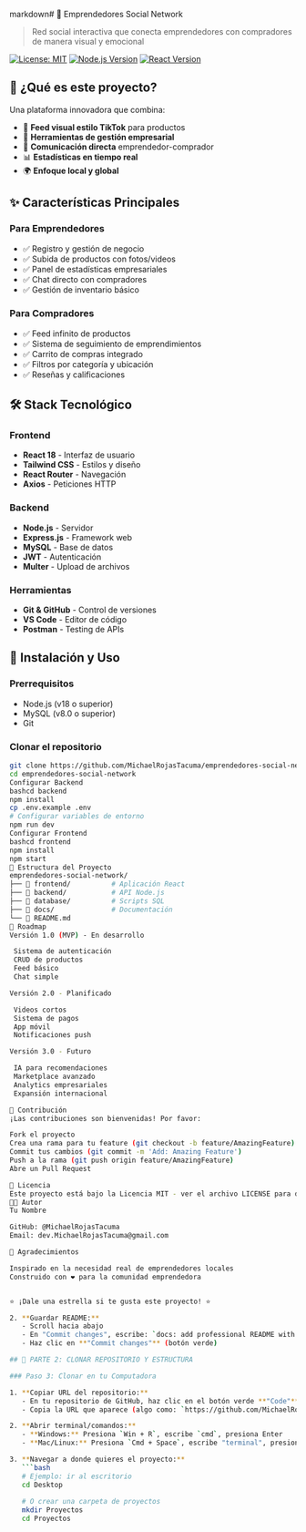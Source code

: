 
markdown# 🚀 Emprendedores Social Network

> Red social interactiva que conecta emprendedores con compradores de manera visual y emocional

[![License: MIT](https://img.shields.io/badge/License-MIT-yellow.svg)](https://opensource.org/licenses/MIT)
[![Node.js Version](https://img.shields.io/badge/node-%3E%3D18.0.0-brightgreen)](https://nodejs.org/)
[![React Version](https://img.shields.io/badge/react-%5E18.0.0-blue)](https://reactjs.org/)

## 🎯 ¿Qué es este proyecto?

Una plataforma innovadora que combina:
- 📱 **Feed visual estilo TikTok** para productos
- 🏪 **Herramientas de gestión empresarial**
- 💬 **Comunicación directa** emprendedor-comprador
- 📊 **Estadísticas en tiempo real**
- 🌍 **Enfoque local y global**

## ✨ Características Principales

### Para Emprendedores
- ✅ Registro y gestión de negocio
- ✅ Subida de productos con fotos/videos
- ✅ Panel de estadísticas empresariales
- ✅ Chat directo con compradores
- ✅ Gestión de inventario básico

### Para Compradores
- ✅ Feed infinito de productos
- ✅ Sistema de seguimiento de emprendimientos
- ✅ Carrito de compras integrado
- ✅ Filtros por categoría y ubicación
- ✅ Reseñas y calificaciones

## 🛠️ Stack Tecnológico

### Frontend
- **React 18** - Interfaz de usuario
- **Tailwind CSS** - Estilos y diseño
- **React Router** - Navegación
- **Axios** - Peticiones HTTP

### Backend
- **Node.js** - Servidor
- **Express.js** - Framework web
- **MySQL** - Base de datos
- **JWT** - Autenticación
- **Multer** - Upload de archivos

### Herramientas
- **Git & GitHub** - Control de versiones
- **VS Code** - Editor de código
- **Postman** - Testing de APIs

## 🚀 Instalación y Uso

### Prerrequisitos
- Node.js (v18 o superior)
- MySQL (v8.0 o superior)
- Git

### Clonar el repositorio
```bash
git clone https://github.com/MichaelRojasTacuma/emprendedores-social-network.git
cd emprendedores-social-network
Configurar Backend
bashcd backend
npm install
cp .env.example .env
# Configurar variables de entorno
npm run dev
Configurar Frontend
bashcd frontend
npm install
npm start
📁 Estructura del Proyecto
emprendedores-social-network/
├── 📁 frontend/          # Aplicación React
├── 📁 backend/           # API Node.js
├── 📁 database/          # Scripts SQL
├── 📁 docs/              # Documentación
└── 📄 README.md
🎯 Roadmap
Versión 1.0 (MVP) - En desarrollo

 Sistema de autenticación
 CRUD de productos
 Feed básico
 Chat simple

Versión 2.0 - Planificado

 Videos cortos
 Sistema de pagos
 App móvil
 Notificaciones push

Versión 3.0 - Futuro

 IA para recomendaciones
 Marketplace avanzado
 Analytics empresariales
 Expansión internacional

🤝 Contribución
¡Las contribuciones son bienvenidas! Por favor:

Fork el proyecto
Crea una rama para tu feature (git checkout -b feature/AmazingFeature)
Commit tus cambios (git commit -m 'Add: Amazing Feature')
Push a la rama (git push origin feature/AmazingFeature)
Abre un Pull Request

📄 Licencia
Este proyecto está bajo la Licencia MIT - ver el archivo LICENSE para detalles.
👨‍💻 Autor
Tu Nombre

GitHub: @MichaelRojasTacuma
Email: dev.MichaelRojasTacuma@gmail.com

🙏 Agradecimientos

Inspirado en la necesidad real de emprendedores locales
Construido con ❤️ para la comunidad emprendedora


⭐ ¡Dale una estrella si te gusta este proyecto! ⭐

2. **Guardar README:**
   - Scroll hacia abajo
   - En "Commit changes", escribe: `docs: add professional README with project overview`
   - Haz clic en **"Commit changes"** (botón verde)

## 📂 PARTE 2: CLONAR REPOSITORIO Y ESTRUCTURA

### Paso 3: Clonar en tu Computadora

1. **Copiar URL del repositorio:**
   - En tu repositorio de GitHub, haz clic en el botón verde **"Code"**
   - Copia la URL que aparece (algo como: `https://github.com/MichaelRojasTacuma/emprendedores-social-network.git`)

2. **Abrir terminal/comandos:**
   - **Windows:** Presiona `Win + R`, escribe `cmd`, presiona Enter
   - **Mac/Linux:** Presiona `Cmd + Space`, escribe "terminal", presiona Enter

3. **Navegar a donde quieres el proyecto:**
   ```bash
   # Ejemplo: ir al escritorio
   cd Desktop
   
   # O crear una carpeta de proyectos
   mkdir Proyectos
   cd Proyectos
